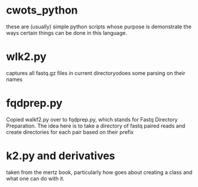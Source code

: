 # cwots_python

these are (usually) simple python scripts whose purpose is demonstrate
the ways certain things can be done in this language.

# wlk2.py
captures all fastq.gz files in current directoryodoes some parsing on their names

# fqdprep.py
Copied walkf2.py over to fqdprep.py, which stands for Fastq Directory Preparation. The idea here is to take a directory of fastq paired reads
and create directories for each pair based on their prefix

# k2.py and derivatives
taken from the mertz book, particularly how goes about creating a class and what one can do with it.

